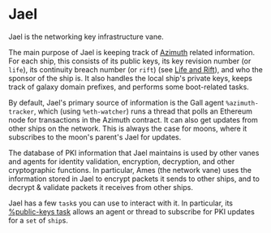 # Jael

Jael is the networking key infrastructure vane.

The main purpose of Jael is keeping track of [Azimuth](urbit-docs/system/identity) related information. For each ship, this consists of its public keys, its key revision number (or `life`), its continuity breach number (or `rift`) (see [Life and Rift](urbit-docs/system/identity/concepts/life-and-rift)), and who the sponsor of the ship is. It also handles the local ship's private keys, keeps track of galaxy domain prefixes, and performs some boot-related tasks.

By default, Jael's primary source of information is the Gall agent `%azimuth-tracker`, which (using `%eth-watcher`) runs a thread that polls an Ethereum node for transactions in the Azimuth contract. It can also get updates from other ships on the network. This is always the case for moons, where it subscribes to the moon's parent's Jael for updates.

The database of PKI information that Jael maintains is used by other vanes and agents for identity validation, encryption, decryption, and other cryptographic functions. In particular, Ames (the network vane) uses the information stored in Jael to encrypt packets it sends to other ships, and to decrypt & validate packets it receives from other ships.

Jael has a few `task`s you can use to interact with it. In particular, its [%public-keys task](urbit-docs/system/kernel/jael/reference/tasks#public-keys) allows an agent or thread to subscribe for PKI updates for a `set` of `ship`s.

